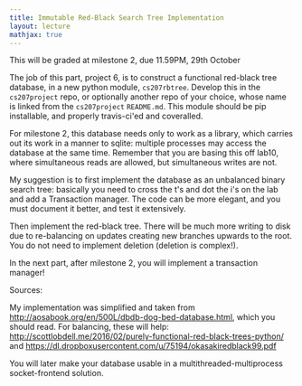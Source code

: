 ```yaml
---
title: Immutable Red-Black Search Tree Implementation
layout: lecture
mathjax: true
---
```


This will be graded at milestone 2, due 11.59PM, 29th October

The job of this part, project 6, is to construct a functional red-black tree database, in a new python module, `cs207rbtree`. Develop this in the `cs207project` repo, or optionally another repo of your choice, whose name is linked from the `cs207project` `README.md`. This module should be pip installable, and properly travis-ci'ed and coveralled.

For milestone 2, this database needs only to work as a library, which carries out its work in a manner to sqlite: multiple processes may access the database at the same time. Remember that you are basing this off lab10, where simultaneous reads are allowed, but simultaneous writes are not.

My suggestion is to first implement the database as an unbalanced binary search tree: basically you need to cross the t's and dot the i's on the lab and add a Transaction manager. The code can be more elegant, and you must document it better, and test it extensively. 

Then implement the red-black tree. There will be much more writing to disk due to re-balancing on updates creating new branches upwards to the root. You do not need to implement deletion (deletion is complex!). 

In the next part, after milestone 2, you will implement a transaction manager!

Sources:

My implementation was simplified and taken from http://aosabook.org/en/500L/dbdb-dog-bed-database.html, which you should read. For balancing, these will help: http://scottlobdell.me/2016/02/purely-functional-red-black-trees-python/ and https://dl.dropboxusercontent.com/u/75194/okasakiredblack99.pdf

You will later make your database usable in a multithreaded-multiprocess socket-frontend solution. 
